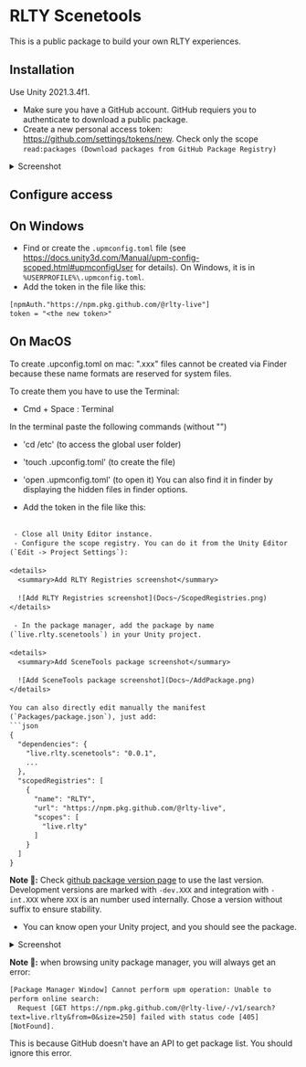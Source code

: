 # RLTY Scenetools

This is a public package to build your own RLTY experiences.

## Installation

Use Unity 2021.3.4f1.

 - Make sure you have a GitHub account. GitHub requiers you to authenticate to download a public package.
 - Create a new personal access token: https://github.com/settings/tokens/new. Check only the scope `read:packages (Download packages from GitHub Package Registry)`
<details>
  <summary>Screenshot</summary>
  
  ![Screenshot of the GitHub token creation page](Docs~/Token.png)
</details>


## Configure access
  ## On Windows
 - Find or create the `.upmconfig.toml` file (see https://docs.unity3d.com/Manual/upm-config-scoped.html#upmconfigUser for details). On Windows, it is in `%USERPROFILE%\.upmconfig.toml`.
 - Add the token in the file like this:

  ```
  [npmAuth."https://npm.pkg.github.com/@rlty-live"]
  token = "<the new token>"
  ```

  ## On MacOS
  To create  .upconfig.toml  on mac:
  ".xxx" files cannot be created via Finder because these name formats are reserved for system files.

  To create them you have to use the Terminal:
  - Cmd + Space : Terminal

  In the terminal paste the following commands (without "")
  - 'cd /etc'                 (to access the global user folder)
  - 'touch .upconfig.toml'    (to create the file)
  - 'open .upmconfig.toml'    (to open it)
  You can also find it in finder by displaying the hidden files in finder options.
  
  - Add the token in the file like this:
 

```

 - Close all Unity Editor instance.
 - Configure the scope registry. You can do it from the Unity Editor (`Edit -> Project Settings`):

<details>
  <summary>Add RLTY Registries screenshot</summary>
  
  ![Add RLTY Registries screenshot](Docs~/ScopedRegistries.png)
</details>

 - In the package manager, add the package by name (`live.rlty.scenetools`) in your Unity project.

<details>
  <summary>Add SceneTools package screenshot</summary>
  
  ![Add SceneTools package screenshot](Docs~/AddPackage.png)
</details>

You can also directly edit manually the manifest (`Packages/package.json`), just add:
```json
{
  "dependencies": {
    "live.rlty.scenetools": "0.0.1",
    ...
  },
  "scopedRegistries": [
    {
      "name": "RLTY",
      "url": "https://npm.pkg.github.com/@rlty-live",
      "scopes": [
        "live.rlty"
      ]
    }
  ]
}
```

**Note 📝:** Check [github package version page](https://github.com/rlty-live/SceneTools/pkgs/npm/live.rlty.scenetools/versions) to use the last version. Development versions are marked with `-dev.XXX` and integration with `-int.XXX` where `XXX` is an number used internally. Chose a version without suffix to ensure stability.

 - You can know open your Unity project, and you should see the package.

<details>
  <summary>Screenshot</summary>
  
  ![Screenshot of the package assets in Unity Editor](Docs~/PackageInUnity.png)
</details>

**Note 📝:** when browsing unity package manager, you will always get an error:
```
[Package Manager Window] Cannot perform upm operation: Unable to perform online search:
  Request [GET https://npm.pkg.github.com/@rlty-live/-/v1/search?text=live.rlty&from=0&size=250] failed with status code [405] [NotFound].
```
This is because GitHub doesn't have an API to get package list. You should ignore this error.
